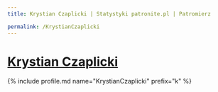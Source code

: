 ```yaml
---
title: Krystian Czaplicki | Statystyki patronite.pl | Patromierz

permalink: /KrystianCzaplicki
---
```


# [Krystian Czaplicki](https://patronite.pl/KrystianCzaplicki)

{% include profile.md name="KrystianCzaplicki" prefix="k" %}
